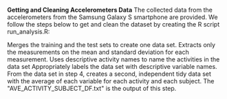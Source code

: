 **Getting and Cleaning Accelerometers Data**
The collected data from the accelerometers from the Samsung Galaxy S smartphone are provided. We follow the steps below to get and clean the dataset by creating the R script run_analysis.R:

Merges the training and the test sets to create one data set.
Extracts only the measurements on the mean and standard deviation for each measurement.
Uses descriptive activity names to name the activities in the data set
Appropriately labels the data set with descriptive variable names.
From the data set in step 4, creates a second, independent tidy data set with the average of each variable for each activity and each subject. The "AVE_ACTIVITY_SUBJECT_DF.txt" is the output of this step.
